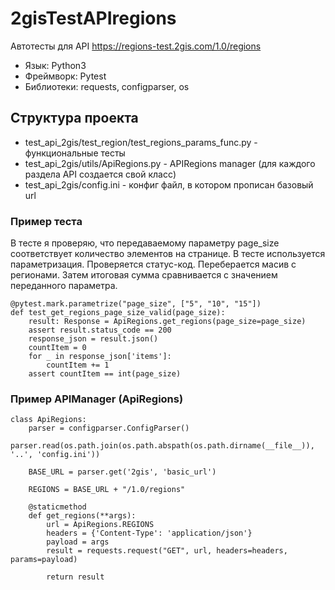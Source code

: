 # 2gisTestAPIregions

Автотесты для API https://regions-test.2gis.com/1.0/regions
* Язык: Python3 
* Фреймворк: Pytest 
* Библиотеки: requests, configparser, os 

## Структура проекта

* test_api_2gis/test_region/test_regions_params_func.py -  функциональные тесты
* test_api_2gis/utils/ApiRegions.py - APIRegions manager (для каждого раздела API создается свой класс)
* test_api_2gis/config.ini - конфиг файл, в котором прописан базовый url

### Пример теста

В тесте я проверяю, что передаваемому параметру page_size соответствует количество элементов на странице. В тесте используется параметризация. Проверяется статус-код. Переберается масив с регионами. Затем итоговая сумма сравнивается с значением переданного параметра.

```
@pytest.mark.parametrize("page_size", ["5", "10", "15"])
def test_get_regions_page_size_valid(page_size):
    result: Response = ApiRegions.get_regions(page_size=page_size)
    assert result.status_code == 200
    response_json = result.json()
    countItem = 0
    for _ in response_json['items']:
        countItem += 1
    assert countItem == int(page_size)
```

### Пример APIManager (ApiRegions)

```
class ApiRegions:
    parser = configparser.ConfigParser()
    parser.read(os.path.join(os.path.abspath(os.path.dirname(__file__)), '..', 'config.ini'))

    BASE_URL = parser.get('2gis', 'basic_url')

    REGIONS = BASE_URL + "/1.0/regions"

    @staticmethod
    def get_regions(**args):
        url = ApiRegions.REGIONS
        headers = {'Content-Type': 'application/json'}
        payload = args
        result = requests.request("GET", url, headers=headers, params=payload)

        return result

```
